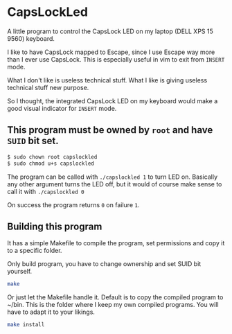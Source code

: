 # CapsLockLed
A little program to control the CapsLock LED on my laptop (DELL XPS 15 9560) keyboard.

I like to have CapsLock mapped to Escape, since I use Escape way more than I ever use CapsLock.
This is especially useful in vim to exit from `INSERT` mode.

What I don't like is useless technical stuff.
What I like is giving useless technical stuff new purpose.

So I thought, the integrated CapsLock LED on my keyboard would make a good visual indicator for `INSERT` mode.

## This program must be owned by `root` and have `SUID` bit set.

```bash
$ sudo chown root capslockled
$ sudo chmod u+s capslockled
```

The program can be called with
`./capslockled 1` to turn LED on. Basically any other argument turns the LED off, but it would of course make sense to call it with `./capslockled 0`

On success the program returns `0` on failure `1`.

## Building this program

It has a simple Makefile to compile the program, set permissions and copy it to a specific folder.

Only build program, you have to change ownership and set SUID bit yourself.

```bash
make
```

Or just let the Makefile handle it.
Default is to copy the compiled program to ~/bin. This is the folder where I keep my own compiled programs. You will have to adapt it to your likings.

```bash
make install
```


